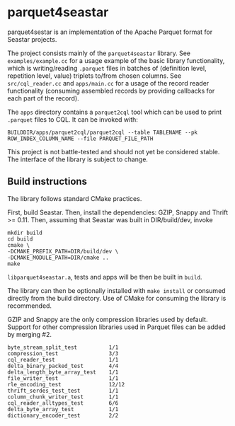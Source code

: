 # parquet4seastar

parquet4sestar is an implementation of the Apache Parquet format
for Seastar projects.

The project consists mainly of the `parquet4seastar` library.
See `examples/example.cc` for a usage example of the basic library
functionality, which is writing/reading `.parquet` files in batches of
(definition level, repetition level, value) triplets to/from chosen columns.
See `src/cql_reader.cc` and `apps/main.cc` for a usage of the record reader
functionality (consuming assembled records by providing callbacks for each part
of the record).

The `apps` directory contains a `parquet2cql` tool which can be used to
print `.parquet` files to CQL. It can be invoked with:

```
BUILDDIR/apps/parquet2cql/parquet2cql --table TABLENAME --pk ROW_INDEX_COLUMN_NAME --file PARQUET_FILE_PATH
```

This project is not battle-tested and should not yet be considered stable.
The interface of the library is subject to change.

## Build instructions

The library follows standard CMake practices.

First, build Seastar.
Then, install the dependencies: GZIP, Snappy and Thrift >= 0.11.
Then, assuming that Seastar was built in DIR/build/dev, invoke

```
mkdir build
cd build
cmake \
-DCMAKE_PREFIX_PATH=DIR/build/dev \
-DCMAKE_MODULE_PATH=DIR/cmake ..
make
```

`libparquet4seastar.a`, tests and apps will be then be built in `build`.

The library can then be optionally installed with `make install` or consumed
directly from the build directory. Use of CMake for consuming the library
is recommended.

GZIP and Snappy are the only compression libraries used by default.
Support for other compression libraries used in Parquet files
can be added by merging #2.

```testcase
byte_stream_split_test          1/1
compression_test                3/3
cql_reader_test                 1/1
delta_binary_packed_test        4/4
delta_length_byte_array_test    1/1
file_writer_test                1/1
rle_encoding_test               12/12
thrift_serdes_test_test         1/1       
column_chunk_writer_test        1/1
cql_reader_alltypes_test        6/6
delta_byte_array_test           1/1
dictionary_encoder_test         2/2
```